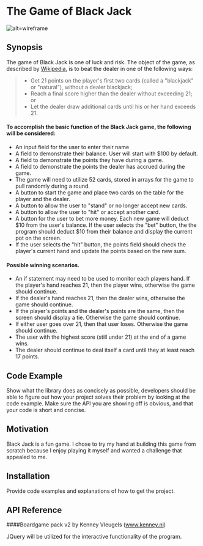 # The Game of Black Jack

![alt=wireframe](https://github.com/taniaallen/BlackJackGame/blob/master/blackjack_wireframe.jpg)

## Synopsis

The game of Black Jack is one of luck and risk. The object of the game, as described by [Wikipedia](https://en.wikipedia.org/wiki/Blackjack), is to beat the dealer in one of the following ways:

> - Get 21 points on the player's first two cards (called a "blackjack" or "natural"), without a dealer blackjack;
> - Reach a final score higher than the dealer without exceeding 21; or
> - Let the dealer draw additional cards until his or her hand exceeds 21.

#### To accomplish the basic function of the Black Jack game, the following will be considered:

- An input field for the user to enter their name
- A field to demonstrate their balance. User will start with $100 by default.
- A field to demonstrate the points they have during a game.
- A field to demonstrate the points the dealer has accrued during the game.
- The game will need to utilize 52 cards, stored in arrays for the game to pull randomly during a round.
- A button to start the game and place two cards on the table for the player and the dealer.
- A button to allow the user to "stand" or no longer accept new cards.
- A button to allow the user to "hit" or accept another card.
- A button for the user to bet more money. Each new game will deduct $10 from the user's balance. If the user selects the   "bet" button, the the program should deduct $10 from their balance and display the current pot on the screen.
- If the user selects the "hit" button, the points field should check the player's current hand and update the points based on the new sum.

#### Possible winning scenarios.

- An if statement may need to be used to monitor each players hand. If the player's hand reaches 21, then the player wins,   otherwise the game should continue.
- If the dealer's hand reaches 21, then the dealer wins, otherwise the game should continue.
- If the player's points and the dealer's points are the same, then the screen should display a tie. Otherwise the game      should continue.
- If either user goes over 21, then that user loses. Otherwise the game should continue.
- The user with the highest score (still under 21) at the end of a game wins.
- The dealer should continue to deal itself a card until they at least reach 17 points.

## Code Example

Show what the library does as concisely as possible, developers should be able to figure out how your project solves their problem by looking at the code example. Make sure the API you are showing off is obvious, and that your code is short and concise.

## Motivation

Black Jack is a fun game. I chose to try my hand at building this game from scratch because I enjoy playing it myself and wanted a challenge that appealed to me.

## Installation

Provide code examples and explanations of how to get the project.

## API Reference

####Boardgame pack v2 by Kenney Vleugels (www.kenney.nl)

JQuery will be utilized for the interactive functionality of the program.


